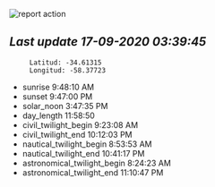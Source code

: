 ![report action](https://github.com/matiasz8/actions-for-reports/workflows/report%20action/badge.svg?branch=develop) 


## *****Last update 17-09-2020 03:39:45*****



		 Latitud: -34.61315
		 Longitud: -58.37723

 - sunrise 	 9:48:10 AM
 - sunset 	 9:47:00 PM
 - solar_noon 	 3:47:35 PM
 - day_length 	 11:58:50
 - civil_twilight_begin 	 9:23:08 AM
 - civil_twilight_end 	 10:12:03 PM
 - nautical_twilight_begin 	 8:53:53 AM
 - nautical_twilight_end 	 10:41:17 PM
 - astronomical_twilight_begin 	 8:24:23 AM
 - astronomical_twilight_end 	 11:10:47 PM
